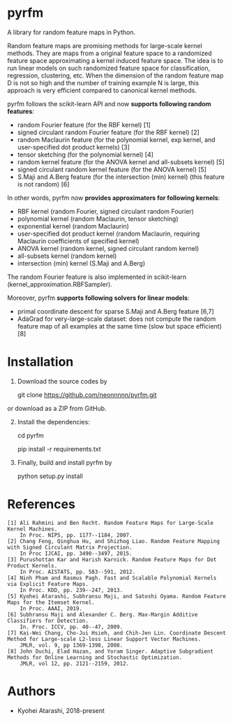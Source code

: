 # pyrfm
A library for random feature maps in Python.

Random feature maps are promising methods for large-scale kernel methods.
They are maps from a original feature space to a randomized feature space 
approximating a kernel induced feature space.
The idea is to run linear models on such randomized feature space for 
classification, regression, clustering, etc.
When the dimension of the random feature map D is not so high and the number of
training example N is large, this approach is very efficient compared to 
canonical kernel methods.

pyrfm follows the scikit-learn API and now **supports following random features**:

 - random Fourier feature (for the RBF kernel) [1]
 - signed circulant random Fourier feature (for the RBF kernel) [2]
 - random Maclaurin feature (for the polynomial kernel, exp kernel, and 
 user-specified dot product kernels) [3]
 - tensor sketching (for the polynomial kernel) [4]
 - random kernel feature (for the ANOVA kernel and all-subsets kernel) [5]
 - signed circulant random kernel feature (for the ANOVA kernel) [5]
 - S.Maji and A.Berg feature (for the intersection (min) kernel) (this feature 
 is not random) [6]
 
In other words, pyrfm now **provides approximaters for following kernels**:
 - RBF kernel (random Fourier, signed circulant random Fourier)
 - polynomial kernel (random Maclaurin, tensor sketching)
 - exponential kernel (random Maclaurin)
 - user-specified dot product kernel (random Maclaurin, requiring Maclaurin 
 coefficients of specified kernel)
 - ANOVA kernel (random kernel, signed circulant random kernel)
 - all-subsets kernel (random kernel)
 - intersection (min) kernel (S.Maji and A.Berg)
  
The random Fourier feature is also implemented in scikit-learn 
(kernel_approximation.RBFSampler).

Moreover, pyrfm **supports following solvers for linear models**:
 - primal coordinate descent for sparse S.Maji and A.Berg feature [6,7]
 - AdaGrad for very-large-scale dataset: does not compute the random feature map
  of all examples at the same time (slow but space efficient) [8]
 
 # Installation
 1. Download the source codes by
 
 
    git clone https://github.com/neonnnnn/pyrfm.git
 
  or download as a ZIP from GitHub.
 
 2. Install the dependencies:
 
 
    cd pyrfm
    
    pip install -r requirements.txt
    
 3. Finally, build and install pyrfm by
 
 
    python setup.py install
    
 # References
    [1] Ali Rahmini and Ben Recht. Random Feature Maps for Large-Scale Kernel Machines. 
        In Proc. NIPS, pp. 1177--1184, 2007.
    [2] Chang Feng, Qinghua Hu, and Shizhog Liao. Random Feature Mapping with Signed Circulant Matrix Projection. 
        In Proc IJCAI, pp. 3490--3497, 2015.
    [3] Purushottan Kar and Harish Karnick. Random Feature Maps for Dot Product Kernels. 
        In Proc. AISTATS, pp. 583--591, 2012.
    [4] Ninh Pham and Rasmus Pagh. Fast and Scalable Polynomial Kernels via Explicit Feature Maps. 
        In Proc. KDD, pp. 239--247, 2013.
    [5] Kyohei Atarashi, Subhransu Maji, and Satoshi Oyama. Random Feature Maps for the Itemset Kernel. 
        In Proc. AAAI, 2019.
    [6] Subhransu Maji and Alexander C. Berg. Max-Margin Additive Classifiers for Detection. 
        In. Proc. ICCV, pp. 40--47, 2009. 
    [7] Kai-Wei Chang, Cho-Jui Hsieh, and Chih-Jen Lin. Coordinate Descent Method for Large-scale L2-loss Linear Support Vector Machines.
        JMLR, vol. 9, pp 1369-1398, 2008.
    [8] John Duchi, Elad Hazan, and Yoram Singer. Adaptive Subgradient Methods for Online Learning and Stochastic Optimization.
        JMLR, vol 12, pp. 2121--2159, 2012.
 # Authors
 - Kyohei Atarashi, 2018-present